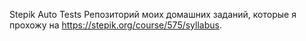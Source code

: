 Stepik Auto Tests
Репозиторий моих домашних заданий, которые я прохожу на https://stepik.org/course/575/syllabus.
